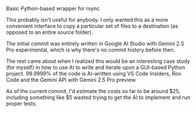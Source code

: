 Basic Python-based wrapper for rsync

This probably isn't useful for anybody. I only wanted this as a more convenient interface to copy a particular set of files to a destination (as opposed to an entire source folder).

The initial commit was entirely written in Google AI Studio with Gemini 2.5 Pro experimental, which is why there's no commit history before then.

The rest came about when I realized this would be an interesting case study (for myself) in how to use AI to write and iterate upon a GUI-based Python project. 99.9999% of the code is AI-written using VS Code Insiders, Roo Code and the Gemini API with Gemini 2.5 Pro preview.

As of the current commit, I'd estimate the costs so far to be around $25, including something like $5 wasted trying to get the AI to implement and run proper tests.